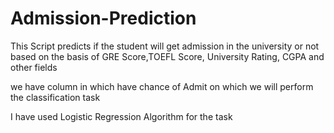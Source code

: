 # Admission-Prediction
This Script predicts if the student will get admission in the university or not based on the basis of GRE Score,TOEFL Score, University Rating, CGPA and other fields

we have column in which have chance of Admit on which we will perform the classification task

I have used Logistic Regression Algorithm for the task


